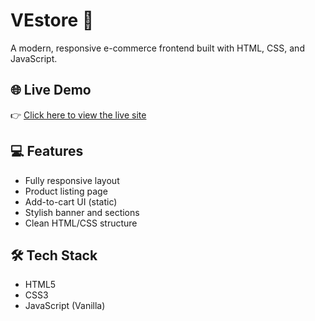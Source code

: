 # VEstore 🛒

A modern, responsive e-commerce frontend built with HTML, CSS, and JavaScript.

## 🌐 Live Demo

👉 [Click here to view the live site](https://prathmesh0204.github.io/project/)

## 💻 Features

- Fully responsive layout
- Product listing page
- Add-to-cart UI (static)
- Stylish banner and sections
- Clean HTML/CSS structure

## 🛠️ Tech Stack

- HTML5
- CSS3
- JavaScript (Vanilla)
